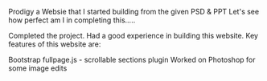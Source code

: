 Prodigy
a Websie that I started building from the given PSD & PPT
Let's see how perfect am I in completing this.....


Completed the project.  Had a good experience in building this website.  Key features of this website are:

Bootstrap
fullpage.js - scrollable sections plugin
Worked on Photoshop for some image edits
